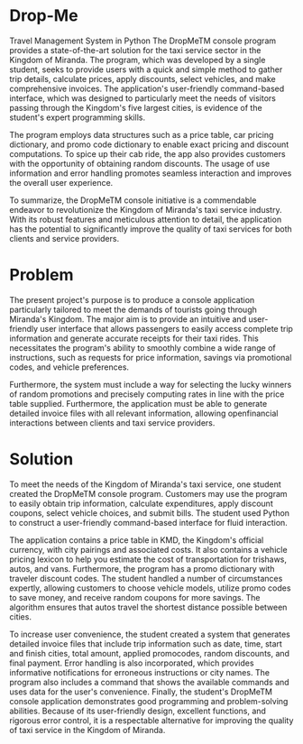 # Drop-Me
Travel Management System in Python
The DropMeTM console program provides a state-of-the-art solution for the taxi service sector in the Kingdom of Miranda. The program, which was developed by a single student, seeks to provide users with a quick and simple method to gather trip details, calculate prices, apply discounts, select vehicles, and make comprehensive invoices. The application's user-friendly command-based interface, which was designed to particularly meet the needs of visitors passing through the
Kingdom's five largest cities, is evidence of the student's expert programming skills.

The program employs data structures such as a price table, car pricing dictionary, and promo code dictionary to enable exact pricing and discount computations. To spice up their cab ride, the app also provides customers with the opportunity of obtaining random discounts. The usage of use information and error handling promotes seamless interaction and improves the overall user
experience.

To summarize, the DropMeTM console initiative is a commendable endeavor to revolutionize the Kingdom of Miranda's taxi service industry. With its robust features and meticulous attention to detail, the application has the potential to significantly improve the quality of taxi services for both
clients and service providers.

# Problem
The present project's purpose is to produce a console application particularly tailored to meet the demands of tourists going through Miranda's Kingdom. The major aim is to provide an intuitive and user-friendly user interface that allows passengers to easily access complete trip information and generate accurate receipts for their taxi rides. This necessitates the program's ability to smoothly combine a wide range of instructions, such as requests for price information, savings via promotional codes, and vehicle preferences. 

Furthermore, the system must include a way for selecting the lucky winners of random promotions and precisely computing rates in line with the price table supplied. Furthermore, the application must be able to generate detailed invoice files with all relevant information, allowing openfinancial interactions between clients and taxi service providers.

# Solution
To meet the needs of the Kingdom of Miranda's taxi service, one student created the DropMeTM console program. Customers may use the program to easily obtain trip information, calculate expenditures, apply discount coupons, select vehicle choices, and submit bills. The student used Python to construct a user-friendly command-based interface for fluid interaction.

The application contains a price table in KMD, the Kingdom's official currency, with city pairings and associated costs. It also contains a vehicle pricing lexicon to help you estimate the cost of transportation for trishaws, autos, and vans. Furthermore, the program has a promo dictionary with traveler discount codes. The student handled a number of circumstances expertly, allowing customers to choose vehicle models, utilize promo codes to save money, and receive random coupons for more savings. The algorithm ensures that autos travel the shortest distance possible between cities.

To increase user convenience, the student created a system that generates detailed invoice files that include trip information such as date, time, start and finish cities, total amount, applied promocodes, random discounts, and final payment. Error handling is also incorporated, which provides informative notifications for erroneous instructions or city names. The program also includes a command that shows the available commands and uses data for the user's convenience.
Finally, the student's DropMeTM console application demonstrates good programming and problem-solving abilities. Because of its user-friendly design, excellent functions, and rigorous error control, it is a respectable alternative for improving the quality of taxi service in the Kingdom
of Miranda.
